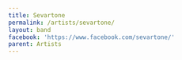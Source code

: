 ```yaml
---
title: Sevartone
permalink: /artists/sevartone/
layout: band
facebook: 'https://www.facebook.com/sevartone/'
parent: Artists
---
```

